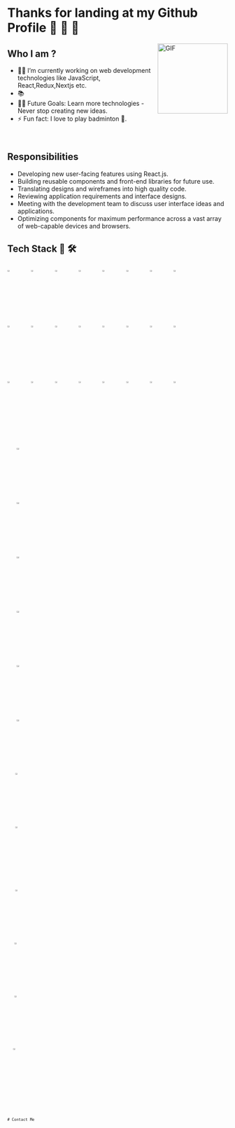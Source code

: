 # Thanks for landing at my Github Profile 🚀 🚀 🚀
<img align="right" alt="GIF" height="160px" src="https://media.giphy.com/media/eNAsjO55tPbgaor7ma/giphy.gif" />

## Who I am ?
- 👨‍💻 I’m currently working on web development technologies like JavaScript, React,Redux,Nextjs etc.
- 📚 
- 💪🏼 Future Goals: Learn more technologies - Never stop creating new ideas.
- ⚡ Fun fact: I love to play badminton 🏸.
<br />

## Responsibilities
- Developing new user-facing features using React.js.
- Building reusable components and front-end libraries for future use.
- Translating designs and wireframes into high quality code.
- Reviewing application requirements and interface designs.
- Meeting with the development team to discuss user interface ideas and applications.
- Optimizing components for maximum performance across a vast array of web-capable devices and browsers.

## Tech Stack 🧰 🛠 
<p>
   <code><img width="10%" height="3%"  src="https://imguploader.net/if/sQVO4XWTU7Yu.svg"></code>
   <code><img width="10%" height="3%" src="https://imguploader.net/if/QQcGwbHIPrin.svg"></code>
   <code><img width="10%" height="3%" src="https://imguploader.net/if/ZUPy79DfP3bh.svg"></code>
   <code><img width="10%" height="3%" src="https://imguploader.net/if/VOnPfcq9Uvmn.svg"></code>
   <code><img width="10%" height="3%"  src="https://imguploader.net/if/NdEtBrWFMfIW.svg"></code>
   <code><img width="10%" height="3%"  src="https://imguploader.net/if/yJWZRgVUbtnp.svg"></code>
   <code><img width="10%" height="3%"  src="https://imguploader.net/if/89K9jCr7nTCD.svg"></code>
   <code><img width="10%" height="3%"  src="https://imguploader.net/if/HUT9hpjVufpM.svg"></code>
   <br />
   <code><img width="10%" height="3%" src="https://imguploader.net/if/VGlWjsEuDzjz.svg"></code>
   <code><img width="10%" height="3%"  src="https://imguploader.net/if/1FbXZ5FhEUr9.svg"></code>
   <code><img width="10%" height="3%"  src="https://imguploader.net/if/o32nXVGGqv3J.svg"></code>
   <code><img width="10%" height="3%"  src="https://imguploader.net/if/0FwrBlyxlRrY.svg"></code>
   <code><img width="10%" height="3%"  src="https://upload.vectorlogo.zone/logos/nextjs/images/2d3864ef-00e0-4026-ab1d-30e4a98e2899.svg"></code>
   <code><img width="10%" height="3%"  src="https://imguploader.net/if/uG2z2NYpbkLK.svg"></code>
   <code><img width="10%" height="3%"  src="https://imguploader.net/if/HBqxjLBwJe0R.svg"></code>
   <code><img width="10%" height="3%"  src="https://raw.githubusercontent.com/styled-components/brand/bde053200192814dcd55923b6e41884d18e51665/styled-components.svg"></code>
  <br />
   <code><img width="10%" height="3%" src="https://imguploader.net/if/5laSGnWFyEGg.svg"></code>
   <code><img width="10%" height="3%" src="https://imguploader.net/if/BVGRO42f8dLX.svg"></code>
   <code><img width="10%" height="3%" src="https://imguploader.net/if/28jRMgow8x4g.svg"></code>
   <code><img width="10%" height="3%" src="https://imguploader.net/if/VJuQJGCkSn9R.svg"></code>
   <code><img width="10%" height="3%" src="https://imguploader.net/if/m4mYmgJu8obw.svg"></code>
   <code><img width="10%" height="3%" src="https://imguploader.net/if/On0BKaWa0kEN.svg"></code> 
   <code><img width="10%" height="3%" src="https://imguploader.net/if/UP47kFbSoHBw.svg"></code> 
   <code><img width="10%" height="3%" src="https://imguploader.net/if/M3zBZTxnWtwC.svg"</code>
   <br />
   <code><img width="10%" height="3%" src="https://imguploader.net/if/gxuBCIi8OZl1.svg"></code>
   <code><img width="10%" height="3%" src="https://imguploader.net/if/gUkZXWAHUlo3.svg"></code>
   <code><img width="10%" height="3%" src="https://imguploader.net/if/7vgzFLEOHscl.svg"></code>
   <code><img width="10%" height="3%" src="https://imguploader.net/if/MuVjmGoILJM4.svg"></code>
   <code><img width="10%" height="3%" src="https://imguploader.net/if/NpwdltZrKxU7.svg"></code>
   <code><img width="10%" height="3%" src="https://imguploader.net/if/ibmfdxj1ThJ6.svg"</code>
   <code><img width="10%" height="3%" src="https://imguploader.net/if/cD826FojQQy1.svg"></code>
   <code><img width="10%" height="3%" src="https://imguploader.net/if/MtZ1UGYRP3p8.svg"></code>
   <br/>   
   <code><img width="10%" height="3%" src="https://imguploader.net/if/F3fXz4HfPEX2.svg"</code>
   <code><img width="10%" height="3%" src="https://imguploader.net/if/jhYssZzjiE5S.svg"></code>
   <code><img width="10%" height="3%" src="https://imguploader.net/if/ionLlyZGtbUI.svg"</code>
   <code><img width="10%" height="3%" src="https://imguploader.net/if/9qovhHOkf8mc.svg"</code>
 </p><br />     
# Contact Me

